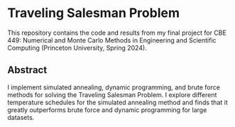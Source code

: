 # Traveling Salesman Problem
This repository contains the code and results from my final project for CBE 449: Numerical and Monte Carlo Methods in Engineering and Scientific Computing (Princeton University, Spring 2024).

## Abstract
I implement simulated annealing, dynamic programming, and brute force methods for solving the Traveling Salesman Problem. I explore different temperature schedules for the simulated annealing method and finds that it greatly outperforms brute force and dynamic programming for large datasets.
